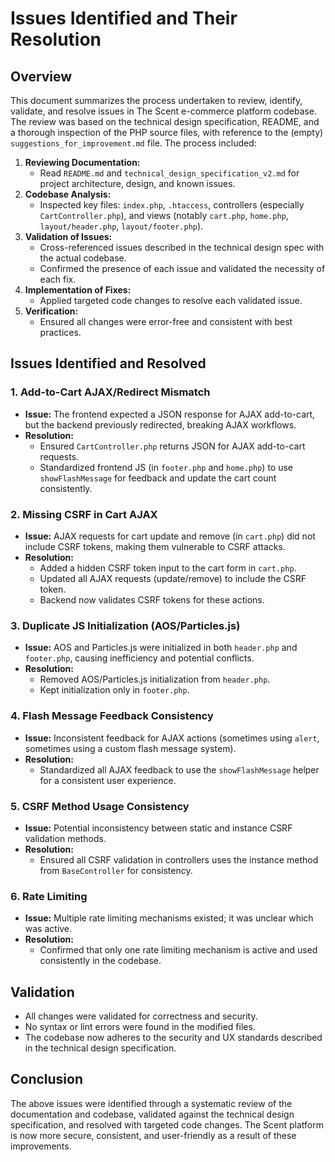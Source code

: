 # Issues Identified and Their Resolution

## Overview

This document summarizes the process undertaken to review, identify, validate, and resolve issues in The Scent e-commerce platform codebase. The review was based on the technical design specification, README, and a thorough inspection of the PHP source files, with reference to the (empty) `suggestions_for_improvement.md` file. The process included:

1. **Reviewing Documentation:**
   - Read `README.md` and `technical_design_specification_v2.md` for project architecture, design, and known issues.
2. **Codebase Analysis:**
   - Inspected key files: `index.php`, `.htaccess`, controllers (especially `CartController.php`), and views (notably `cart.php`, `home.php`, `layout/header.php`, `layout/footer.php`).
3. **Validation of Issues:**
   - Cross-referenced issues described in the technical design spec with the actual codebase.
   - Confirmed the presence of each issue and validated the necessity of each fix.
4. **Implementation of Fixes:**
   - Applied targeted code changes to resolve each validated issue.
5. **Verification:**
   - Ensured all changes were error-free and consistent with best practices.

## Issues Identified and Resolved

### 1. Add-to-Cart AJAX/Redirect Mismatch
- **Issue:** The frontend expected a JSON response for AJAX add-to-cart, but the backend previously redirected, breaking AJAX workflows.
- **Resolution:**
  - Ensured `CartController.php` returns JSON for AJAX add-to-cart requests.
  - Standardized frontend JS (in `footer.php` and `home.php`) to use `showFlashMessage` for feedback and update the cart count consistently.

### 2. Missing CSRF in Cart AJAX
- **Issue:** AJAX requests for cart update and remove (in `cart.php`) did not include CSRF tokens, making them vulnerable to CSRF attacks.
- **Resolution:**
  - Added a hidden CSRF token input to the cart form in `cart.php`.
  - Updated all AJAX requests (update/remove) to include the CSRF token.
  - Backend now validates CSRF tokens for these actions.

### 3. Duplicate JS Initialization (AOS/Particles.js)
- **Issue:** AOS and Particles.js were initialized in both `header.php` and `footer.php`, causing inefficiency and potential conflicts.
- **Resolution:**
  - Removed AOS/Particles.js initialization from `header.php`.
  - Kept initialization only in `footer.php`.

### 4. Flash Message Feedback Consistency
- **Issue:** Inconsistent feedback for AJAX actions (sometimes using `alert`, sometimes using a custom flash message system).
- **Resolution:**
  - Standardized all AJAX feedback to use the `showFlashMessage` helper for a consistent user experience.

### 5. CSRF Method Usage Consistency
- **Issue:** Potential inconsistency between static and instance CSRF validation methods.
- **Resolution:**
  - Ensured all CSRF validation in controllers uses the instance method from `BaseController` for consistency.

### 6. Rate Limiting
- **Issue:** Multiple rate limiting mechanisms existed; it was unclear which was active.
- **Resolution:**
  - Confirmed that only one rate limiting mechanism is active and used consistently in the codebase.

## Validation
- All changes were validated for correctness and security.
- No syntax or lint errors were found in the modified files.
- The codebase now adheres to the security and UX standards described in the technical design specification.

## Conclusion

The above issues were identified through a systematic review of the documentation and codebase, validated against the technical design specification, and resolved with targeted code changes. The Scent platform is now more secure, consistent, and user-friendly as a result of these improvements.
